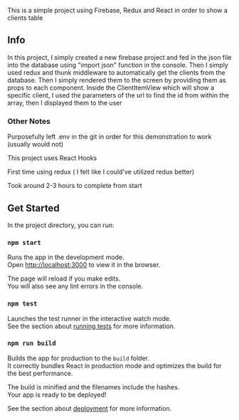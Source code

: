 This is a simple project using Firebase, Redux and React in order to show a clients table

## Info

In this project, I simply created a new firebase project and fed in the json file into the database using "import json" function in the console. Then I simply used redux and thunk middleware to automatically get the clients from the database. Then I simply rendered them to the screen by providing them as props to each component. Inside the ClientItemView which will show a specific client, I used the parameters of the url to find the id from within the array, then I displayed them to the user

### Other Notes

Purposefully left .env in the git in order for this demonstration to work (usually would not)

This project uses React Hooks

First time using redux ( I felt like I could've utilized redux better)

Took around 2-3 hours to complete from start

## Get Started

In the project directory, you can run:

### `npm start`

Runs the app in the development mode.<br>
Open [http://localhost:3000](http://localhost:3000) to view it in the browser.

The page will reload if you make edits.<br>
You will also see any lint errors in the console.

### `npm test`

Launches the test runner in the interactive watch mode.<br>
See the section about [running tests](https://facebook.github.io/create-react-app/docs/running-tests) for more information.

### `npm run build`

Builds the app for production to the `build` folder.<br>
It correctly bundles React in production mode and optimizes the build for the best performance.

The build is minified and the filenames include the hashes.<br>
Your app is ready to be deployed!

See the section about [deployment](https://facebook.github.io/create-react-app/docs/deployment) for more information.
